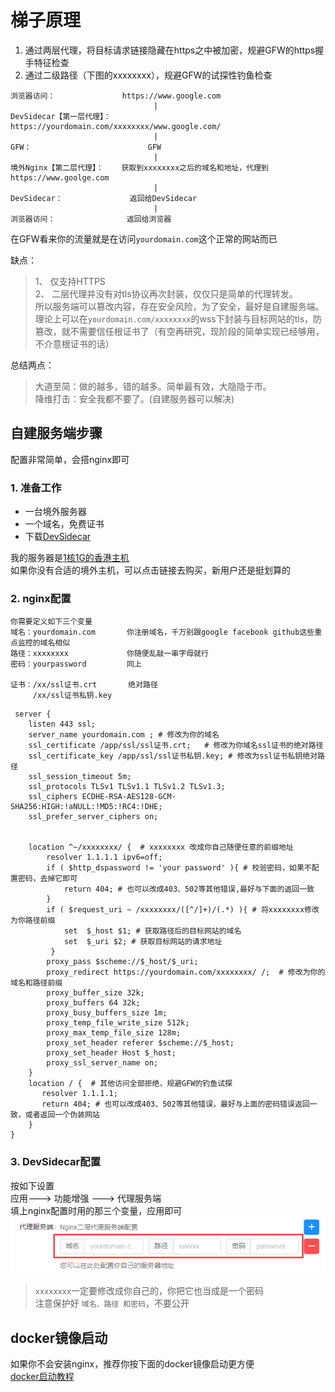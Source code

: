 # 梯子原理

1. 通过两层代理，将目标请求链接隐藏在https之中被加密，规避GFW的https握手特征检查
2. 通过二级路径（下图的xxxxxxxx），规避GFW的试探性钓鱼检查


```
浏览器访问：               https://www.google.com    
                                |
DevSidecar【第一层代理】：  https://yourdomain.com/xxxxxxxx/www.google.com/
                                |
GFW：                          GFW
                                |
境外Nginx【第二层代理】：    获取到xxxxxxxx之后的域名和地址，代理到https://www.goolge.com
                                |
DevSidecar：               返回给DevSidecar
                                |
浏览器访问：                返回给浏览器

```

在GFW看来你的流量就是在访问`yourdomain.com`这个正常的网站而已

缺点：
> 1、 仅支持HTTPS     
> 2、 二层代理并没有对tls协议再次封装，仅仅只是简单的代理转发。      
> 所以服务端可以篡改内容，存在安全风险，为了安全，最好是自建服务端。    
> 理论上可以在`yourdomain.com/xxxxxxxx`的wss下封装与目标网站的tls，防篡改，就不需要信任根证书了（有空再研究，现阶段的简单实现已经够用，不介意根证书的话）

总结两点：
> 大道至简：做的越多，错的越多。简单最有效，大隐隐于市。      
> 降维打击：安全我都不要了。(自建服务器可以解决)

## 自建服务端步骤
配置非常简单，会搭nginx即可

###  1. 准备工作
* 一台境外服务器
* 一个域名，免费证书
* 下载[DevSidecar](https://github.com/docmirror/dev-sidecar)

我的服务器是[1核1G的香港主机](https://www.ucloud.cn/site/active/kuaijie.html?invitation_code=C1xF886DAFF2658)       
如果你没有合适的境外主机，可以点击链接去购买，新用户还是挺划算的

### 2. nginx配置

```
你需要定义如下三个变量
域名：yourdomain.com       你注册域名，千万别跟google facebook github这些重点监控的域名相似
路径：xxxxxxxx             你随便乱敲一串字母就行
密码：yourpassword         同上

证书：/xx/ssl证书.crt       绝对路径
     /xx/ssl证书私钥.key
```

```
 server {
    listen 443 ssl;  
    server_name yourdomain.com ; # 修改为你的域名
    ssl_certificate /app/ssl/ssl证书.crt;   # 修改为你域名ssl证书的绝对路径
    ssl_certificate_key /app/ssl/ssl证书私钥.key; # 修改为ssl证书私钥绝对路径
    ssl_session_timeout 5m;
    ssl_protocols TLSv1 TLSv1.1 TLSv1.2 TLSv1.3;
    ssl_ciphers ECDHE-RSA-AES128-GCM-SHA256:HIGH:!aNULL:!MD5:!RC4:!DHE;
    ssl_prefer_server_ciphers on;
    
   
    location ^~/xxxxxxxx/ {  # xxxxxxxx 改成你自己随便任意的前缀地址
        resolver 1.1.1.1 ipv6=off;
        if ( $http_dspassword != 'your password' ){ # 校验密码，如果不配置密码，去掉它即可
            return 404; # 也可以改成403、502等其他错误,最好与下面的返回一致
        }
        if ( $request_uri ~ /xxxxxxxx/([^/]+)/(.*) ){ # 将xxxxxxxx修改为你路径前缀
            set  $_host $1; # 获取路径后的目标网站的域名
            set  $_uri $2; # 获取目标网站的请求地址
         }
        proxy_pass $scheme://$_host/$_uri;
        proxy_redirect https://yourdomain.com/xxxxxxxx/ /;  # 修改为你的域名和路径前缀
        proxy_buffer_size 32k;
        proxy_buffers 64 32k;
        proxy_busy_buffers_size 1m;
        proxy_temp_file_write_size 512k;
        proxy_max_temp_file_size 128m;
        proxy_set_header referer $scheme://$_host;
        proxy_set_header Host $_host;
        proxy_ssl_server_name on;
    }
    location / {  # 其他访问全部拒绝，规避GFW的钓鱼试探
       resolver 1.1.1.1;
       return 404; # 也可以改成403、502等其他错误，最好与上面的密码错误返回一致，或者返回一个伪装网站
    }
}
```
### 3. DevSidecar配置
按如下设置         
应用---> 功能增强 ---> 代理服务端       
填上nginx配置时用的那三个变量，应用即可      
![](./image/server.png)      

> `xxxxxxxx`一定要修改成你自己的，你把它也当成是一个密码        
> 注意保护好 `域名、路径 和密码`，不要公开     

## docker镜像启动
如果你不会安装nginx，推荐你按下面的docker镜像启动更方便   
[docker启动教程](./docker.md)
